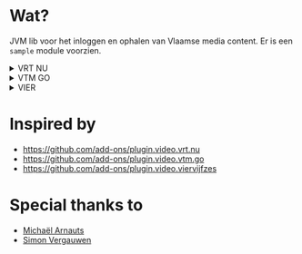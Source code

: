 # Wat?

JVM lib voor het inloggen en ophalen van Vlaamse media content.
Er is een `sample` module voorzien.

<details>
<summary>VRT NU</summary>

# VRT NU

## Authenticatie
- [x] Authenticatie
  - [x] accessToken
  - [x] refreshToken
  - [x] expiry
- [x] VRT Profiel ophalen
- [x] Favorieten

## Content
- [x] Alle programma's alfabetisch
- [x] Alle categorieën
- [x] Zoeken
- [x] Ophalen van episodes
- [x] Ophalen van streams
- [x] Live screen grabs

## Streaming
- [x] Live streams
- [ ] Progress update

## EPG
- [x] EPG

</details>

<details>
<summary>VTM GO</summary>

# VTM GO

## Authenticatie
- [x] Authenticatie
- [x] VTM GO Profiel ophalen

## Content
- [x] Alle programma's alfabetisch
- [x] Alle categorieën
- [x] Home page content
  - [x] Main
  - [x] Series
  - [x] Movies
  - [x] Kids
- [x] Favorieten
- [x] Zoeken
- [ ] Ophalen van episodes
- [ ] Ophalen van streams
  - [x] Live Stream
  - [ ] VOD
- [ ] Live screen grabs
- [x] Live Channel Information + EPG

## Streaming
- [ ] Live Streams
- [ ] Progress updates

## EPG
- [x] EPG

</details>

<details>
<summary>VIER</summary>

# VIER

## Authenticatie
- [x] Authenticatie
- [ ] Vier Profiel ophalen
- [ ] Favorieten

## Content
- [ ] Alle programma's alfabetisch
- [ ] Alle categorieën
- [ ] Favorieten
- [ ] Zoeken
- [ ] Ophalen van episodes
- [ ] Ophalen van streams
- [ ] Live screen grabs
- [ ] Live streams

## EPG
- [ ] EPG

</details>

# Inspired by

- https://github.com/add-ons/plugin.video.vrt.nu
- https://github.com/add-ons/plugin.video.vtm.go
- https://github.com/add-ons/plugin.video.viervijfzes

# Special thanks to

- [Michaël Arnauts](https://github.com/michaelarnauts)
- [Simon Vergauwen](https://github.com/nomisRev)
